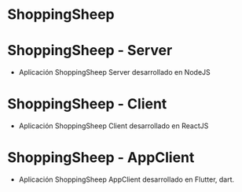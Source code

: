 # ShoppingSheep

# ShoppingSheep - Server

-   Aplicación ShoppingSheep Server desarrollado en NodeJS

# ShoppingSheep - Client
-   Aplicación ShoppingSheep Client desarrollado en ReactJS

# ShoppingSheep - AppClient
-   Aplicación ShoppingSheep AppClient desarrollado en Flutter, dart.